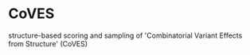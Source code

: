 # CoVES
structure-based scoring and sampling of 'Combinatorial Variant Effects from Structure' (CoVES)
